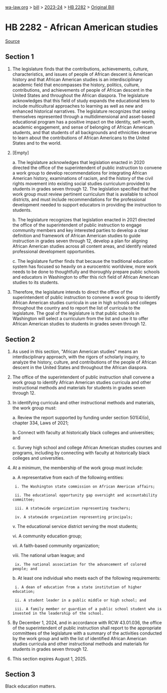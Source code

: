 [wa-law.org](/) > [bill](/bill/) > [2023-24](/bill/2023-24/) > [HB 2282](/bill/2023-24/hb/2282/) > [Original Bill](/bill/2023-24/hb/2282/1/)

# HB 2282 - African American studies

[Source](http://lawfilesext.leg.wa.gov/biennium/2023-24/Pdf/Bills/House%20Bills/2282.pdf)

## Section 1
1. The legislature finds that the contributions, achievements, culture, characteristics, and issues of people of African descent is American history and that African American studies is an interdisciplinary academic field that encompasses the history, politics, culture, contributions, and achievements of people of African descent in the United States and throughout the African diaspora. The legislature acknowledges that this field of study expands the educational lens to include multicultural approaches to learning as well as new and enhanced historical narratives. The legislature recognizes that seeing themselves represented through a multidimensional and asset-based educational program has a positive impact on the identity, self-worth, academic engagement, and sense of belonging of African American students, and that students of all backgrounds and ethnicities deserve to learn about the contributions of African Americans to the United States and to the world.

2. [Empty]

    a. The legislature acknowledges that legislation enacted in 2020 directed the office of the superintendent of public instruction to convene a work group to develop recommendations for integrating African American history, examinations of racism, and the history of the civil rights movement into existing social studies curriculum provided to students in grades seven through 12. The legislation specified that the work group must review pertinent curriculum that is available to school districts, and must include recommendations for the professional development needed to support educators in providing the instruction to students.

    b. The legislature recognizes that legislation enacted in 2021 directed the office of the superintendent of public instruction to engage community members and key interested parties to develop a clear definition and framework of African American studies to guide instruction in grades seven through 12, develop a plan for aligning African American studies across all content areas, and identify related professional development opportunities.

    c. The legislature further finds that because the traditional education system has focused so heavily on a eurocentric worldview, more work needs to be done to thoughtfully and thoroughly prepare public schools and educators in Washington to offer this rich field of African American studies to its students.

3. Therefore, the legislature intends to direct the office of the superintendent of public instruction to convene a work group to identify African American studies curricula in use in high schools and colleges throughout the country and to report the list of curricula to the legislature. The goal of the legislature is that public schools in Washington will select a curriculum from the list and use it to offer African American studies to students in grades seven through 12.

## Section 2
1. As used in this section, "African American studies" means an interdisciplinary approach, with the rigors of scholarly inquiry, to analyze the history, culture, and contributions of the people of African descent in the United States and throughout the African diaspora.

2. The office of the superintendent of public instruction shall convene a work group to identify African American studies curricula and other instructional methods and materials for students in grades seven through 12.

3. In identifying curricula and other instructional methods and materials, the work group must:

    a. Review the report supported by funding under section 501(4)(o), chapter 334, Laws of 2021;

    b. Connect with faculty at historically black colleges and universities; and

    c. Survey high school and college African American studies courses and programs, including by connecting with faculty at historically black colleges and universities.

4. At a minimum, the membership of the work group must include:

    a. A representative from each of the following entities:

        i. The Washington state commission on African American affairs;

        ii. The educational opportunity gap oversight and accountability committee;

        iii. A statewide organization representing teachers;

        iv. A statewide organization representing principals;

    v. The educational service district serving the most students;

    vi. A community education group;

    vii. A faith-based community organization;

    viii. The national urban league; and

        ix. The national association for the advancement of colored people; and

    b. At least one individual who meets each of the following requirements:

        i. A dean of education from a state institution of higher education;

        ii. A student leader in a public middle or high school; and

        iii. A family member or guardian of a public school student who is invested in the leadership of the school.

5. By December 1, 2024, and in accordance with RCW 43.01.036, the office of the superintendent of public instruction shall report to the appropriate committees of the legislature with a summary of the activities conducted by the work group and with the list of identified African American studies curricula and other instructional methods and materials for students in grades seven through 12.

6. This section expires August 1, 2025.

## Section 3
Black education matters.
